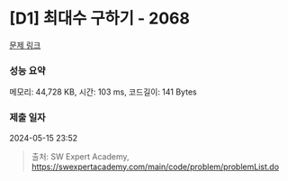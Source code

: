# [D1] 최대수 구하기 - 2068 

[문제 링크](https://swexpertacademy.com/main/code/problem/problemDetail.do?contestProbId=AV5QQhbqA4QDFAUq) 

### 성능 요약

메모리: 44,728 KB, 시간: 103 ms, 코드길이: 141 Bytes

### 제출 일자

2024-05-15 23:52



> 출처: SW Expert Academy, https://swexpertacademy.com/main/code/problem/problemList.do